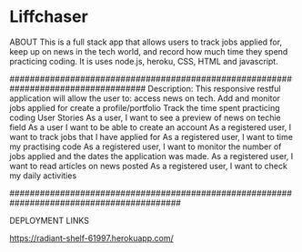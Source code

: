 
# Liffchaser
ABOUT
This is a full stack app that allows users to track jobs applied for, keep up on news in the tech world, 
and record how much time they spend practicing coding.
It is uses node.js, heroku, CSS, HTML and javascript. 

###################################################################################
Description:
This responsive restful application will allow the user to:
 access news on tech.
Add and  monitor jobs applied for
 create a profile/portfolio 
Track the time spent practicing coding
User Stories
As a user, I want to see a preview of news on techie field
As a user I want to be able to create an account
As a registered user, I want to track jobs that I have applied for
As a registered user, I want to time my practising code
As a registered user, I want to monitor the number of jobs applied and the dates the application was made. 
As a registered user, I want to read articles on news posted
As a registered user, I want to check my daily activities

##########################################################################################

DEPLOYMENT LINKS

https://radiant-shelf-61997.herokuapp.com/
